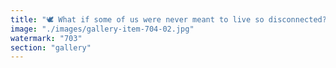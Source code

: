 ```yaml
---
title: "🕊️ What if some of us were never meant to live so disconnected?<br />And what if some people still carry pieces of a memory the rest of us forgot?<br /><br />I’ve been reflecting deeply on something lately — something I didn’t learn in school, or through media, or even in books. It’s the quiet realization that…<br />I was supposed to inherit a deeper story about being human — but it was cut off.<br /><br />For those of us from European or Western backgrounds, there’s a haunting feeling once you start asking certain questions:<br />- Why do I feel like something essential is missing?<br />- Why does modern life feel so hollow, despite comfort?<br />- Why do some cultures seem to carry a memory I don’t have access to?<br /><br />Over time, I’ve come to see that it’s not about guilt, but grief.<br /><br />The grief of broken initiation.<br />The grief of severed roots.<br />The grief of having traded connection for control.<br /><br />Meanwhile, many Black, Indigenous, and Earth-based cultures have somehow preserved parts of the wisdom we were all meant to receive:<br />A way of relating to land, to ancestors, to community, to spirit — that doesn’t fracture the self.<br /><br />Not perfectly. Not without pain. But it survived.<br /><br />And maybe now, those of us who forgot are being invited to listen again.<br /><br />Not to appropriate.<br />Not to imitate.<br />But to remember that we too come from something ancient and wise — and that disconnection was never our natural state.<br /><br />If you’ve felt this before — a subtle, sacred homesickness — you’re not alone.<br />And maybe the healing of this world begins when we stop pretending we were meant to forget.<br /><br />I'm here for this conversation if it resonates with you.<br />Let’s walk it together.<br /><br /><br />#AncestralWisdom <br />#CulturalMemory <br />#Healing <br />#Decolonize <br />#BlackHistory <br />#Remembering <br />#LinkedInReflections"
image: "./images/gallery-item-704-02.jpg"
watermark: "703"
section: "gallery"
---
```

